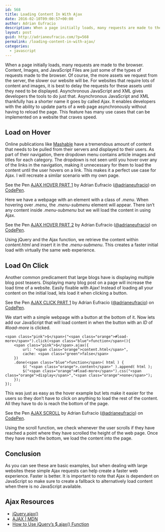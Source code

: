 ```yaml
---
id: 568
title: Loading Content In With Ajax
date: 2016-02-10T09:00:57+00:00
author: Adrian Eufracio
description: When a page initially loads, many requests are made to the browser. Content, Images, and JavaScript Files are just some of the types of requests made to the browser. For websites that require lots of content and images, it is best to delay the requests for these assets until they need to be displayed. Ajax gives developers the tools to do just that.
layout: post
guid: http://adrianeufracio.com/?p=568
permalink: /loading-content-in-with-ajax/
categories:
  - javascript
---
```

When a page initially loads, many requests are made to the browser. Content, Images, and JavaScript Files are just some of the types of requests made to the browser. Of course, the more assets we request from the server, the slower our website will be. For websites that require lots of content and images, it is best to delay the requests for these assets until they need to be displayed. Asynchronous JavaScript and XML gives developers the tools to do just that. Asynchronous JavaScript and XML thankfully has a shorter name it goes by called Ajax. It enables developers with the ability to update parts of a web page asynchronously without having to reload the page. This feature has many use cases that can be implemented on a website that craves speed.

## Load on Hover

Online publications like <a href="http://mashable.com/" target="_blank">Mashable</a> have a tremendous amount of content that needs to be pulled from their servers and displayed to their users. As part of their navigation, there dropdown menu contains article images and titles for each category. The dropdown is not seen until you hover over any of the links in the navigation, making it unnecessary for them to load the content until the user hovers on a link. This makes it a perfect use case for Ajax. I will recreate a similar scenario with my own page.

<p data-height="500" data-theme-id="20621" data-slug-hash="GowOMJ" data-default-tab="result" data-user="adrianeufracio" class='codepen'>
  See the Pen <a href='http://codepen.io/adrianeufracio/pen/GowOMJ/'>AJAX HOVER PART 1</a> by Adrian Eufracio (<a href='http://codepen.io/adrianeufracio'>@adrianeufracio</a>) on <a href='http://codepen.io'>CodePen</a>.
</p>



Here we have a webpage with an element with a class of <i class="code-term">.menu</i>. When hovering over <i class="code-term">.menu</i>, the <i class="code-term">.menu-submenu</i> element will appear. There isn&#8217;t any content inside <i class="code-term">.menu-submenu</i> but we will load the content in using Ajax. 

<p data-height="500" data-theme-id="20621" data-slug-hash="adQVLR" data-default-tab="js" data-user="adrianeufracio" class='codepen'>
  See the Pen <a href='http://codepen.io/adrianeufracio/pen/adQVLR/'>AJAX HOVER PART 2</a> by Adrian Eufracio (<a href='http://codepen.io/adrianeufracio'>@adrianeufracio</a>) on <a href='http://codepen.io'>CodePen</a>.
</p>



Using jQuery and the Ajax function, we retrieve the content within <i class="code-term">content.html</i> and insert it in the <i class="code-term">.menu-submenu</i>. This creates a faster initial load with virtually the same web experience.

## Load On Click

Another common predicament that large blogs have is displaying multiple blog post teasers. Displaying many blog post on a page will increase the load time of a website. Easily fixable with Ajax! Instead of loading all your content on the initial load, lets load it when clicking a button. 

<p data-height="500" data-theme-id="20621" data-slug-hash="gPQXjr" data-default-tab="result" data-user="adrianeufracio" class='codepen'>
  See the Pen <a href='http://codepen.io/adrianeufracio/pen/gPQXjr/'>AJAX CLICK PART 1</a> by Adrian Eufracio (<a href='http://codepen.io/adrianeufracio'>@adrianeufracio</a>) on <a href='http://codepen.io'>CodePen</a>.
</p>



We start with a simple webpage with a button at the bottom of it. Now lets add our JavaScript that will load content in when the button with an <i class="code-term">ID</i> of <i class="code-term">#load-more</i> is clicked.

    
    <span class="pink">$</span>("<span class="orange">#load-more</span>").click(<span class="blue">function</span>(){
    	<span class="pink">$</span>.ajax({
    		url: "<span class="orange">content.html</span>",
    		cache: <span class="green">false</span>
    	})
      	.done(<span class="blue">function</span>( html ) {
        	$( "<span class="orange">.content</span>" ).append( html );
        	$("<span class="orange">#load-more</span>").css("<span class="orange">display</span>","<span class="orange">none</span>");
      	});
    });
    

This was just as easy as the hover example but lets make it easier for the users so they don&#8217;t have to click on anything to load the rest of the content. All they have to do is reach the bottom of the page. 

<p data-height="500" data-theme-id="20621" data-slug-hash="pgQdZp" data-default-tab="result" data-user="adrianeufracio" class='codepen'>
  See the Pen <a href='http://codepen.io/adrianeufracio/pen/pgQdZp/'>AJAX SCROLL</a> by Adrian Eufracio (<a href='http://codepen.io/adrianeufracio'>@adrianeufracio</a>) on <a href='http://codepen.io'>CodePen</a>.
</p>



Using the scroll function, we check whenever the user scrolls if they have reached a point where they have scrolled the height of the web page. Once they have reach the bottom, we load the content into the page.

## Conclusion

As you can see these are basic examples, but when dealing with large websites these simple Ajax requests can help create a faster web experience. Faster is better. It is important to note that Ajax is dependent on JavaScript so make sure to create a fallback to alternatively load content when there is no JavaScript available.

## Ajax Resources

  * <a href="http://api.jquery.com/jquery.ajax/" target="_blank">jQuery.ajax()</a>
  * <a href="https://developer.mozilla.org/en-US/docs/AJAX/Getting_Started" target="_blank">AJAX | MDN</a>
  * <a href="http://www.sitepoint.com/use-jquerys-ajax-function/" target="_blank">How to Use jQuery’s $.ajax() Function</a>